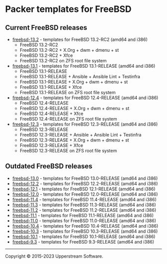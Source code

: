 # Packer templates for FreeBSD

## Current FreeBSD releases

* [freebsd-13.2](freebsd-13.2/README.mdown) - templates for FreeBSD 13.2-RC2 (amd64 and i386)
  * FreeBSD 13.2-RC2
  * FreeBSD 13.2-RC2 + X.Org + dwm + dmenu + st
  * FreeBSD 13.2-RC2 + Xfce
  * FreeBSD 13.2-RC2 on ZFS root file system
* [freebsd-13.1](freebsd-13.1/README.mdown) - templates for FreeBSD 13.1-RELEASE (amd64 and i386)
  * FreeBSD 13.1-RELEASE
  * FreeBSD 13.1-RELEASE + Ansible + Ansible Lint + Testinfra
  * FreeBSD 13.1-RELEASE + X.Org + dwm + dmenu + st
  * FreeBSD 13.1-RELEASE + Xfce
  * FreeBSD 13.1-RELEASE on ZFS root file system
* [freebsd-12.4](freebsd-12.4/README.mdown) - templates for FreeBSD 12.4-RELEASE (amd64 and i386)
  * FreeBSD 12.4-RELEASE
  * FreeBSD 12.4-RELEASE + X.Org + dwm + dmenu + st
  * FreeBSD 12.4-RELEASE + Xfce
  * FreeBSD 12.4-RELEASE on ZFS root file system
* [freebsd-12.3](freebsd-12.3/README.mdown) - templates for FreeBSD 12.3-RELEASE (amd64 and i386)
  * FreeBSD 12.3-RELEASE
  * FreeBSD 12.3-RELEASE + Ansible + Ansible Lint + Testinfra
  * FreeBSD 12.3-RELEASE + X.Org + dwm + dmenu + st
  * FreeBSD 12.3-RELEASE + Xfce
  * FreeBSD 12.3-RELEASE on ZFS root file system

## Outdated FreeBSD releases

* [freebsd-13.0](freebsd-13.0/README.mdown) - templates for FreeBSD 13.0-RELEASE (amd64 and i386)
* [freebsd-12.2](freebsd-12.2/README.mdown) - templates for FreeBSD 12.2-RELEASE (amd64 and i386)
* [freebsd-12.1](freebsd-12.1/README.mdown) - templates for FreeBSD 12.1-RELEASE (amd64 and i386)
* [freebsd-12.0](freebsd-12.0/README.mdown) - templates for FreeBSD 12.0-RELEASE (amd64 and i386)
* [freebsd-11.4](freebsd-11.4/README.mdown) - templates for FreeBSD 11.4-RELEASE (amd64 and i386)
* [freebsd-11.3](freebsd-11.3/README.mdown) - templates for FreeBSD 11.3-RELEASE (amd64 and i386)
* [freebsd-11.2](freebsd-11.2/README.mdown) - templates for FreeBSD 11.2-RELEASE (amd64 and i386)
* [freebsd-11.1](freebsd-11.1/README.mdown) - templates for FreeBSD 11.1-RELEASE (amd64 and i386)
* [freebsd-11.0](freebsd-11.0/README.mdown) - templates for FreeBSD 11.0-RELEASE (amd64 and i386)
* [freebsd-10.4](freebsd-10.4/README.mdown) - templates for FreeBSD 10.4-RELEASE (amd64 and i386)
* [freebsd-10.3](freebsd-10.3/README.mdown) - templates for FreeBSD 10.3-RELEASE (amd64 and i386)
* [freebsd-10.1](freebsd-10.1/README.mdown) - templates for FreeBSD 10.1-RELEASE (amd64 and i386)
* [freebsd-9.3](freebsd-9.3/README.mdown) - templates for FreeBSD 9.3-RELEASE (amd64 and i386)

- - -

Copyright &copy; 2015-2023 Upperstream Software.
